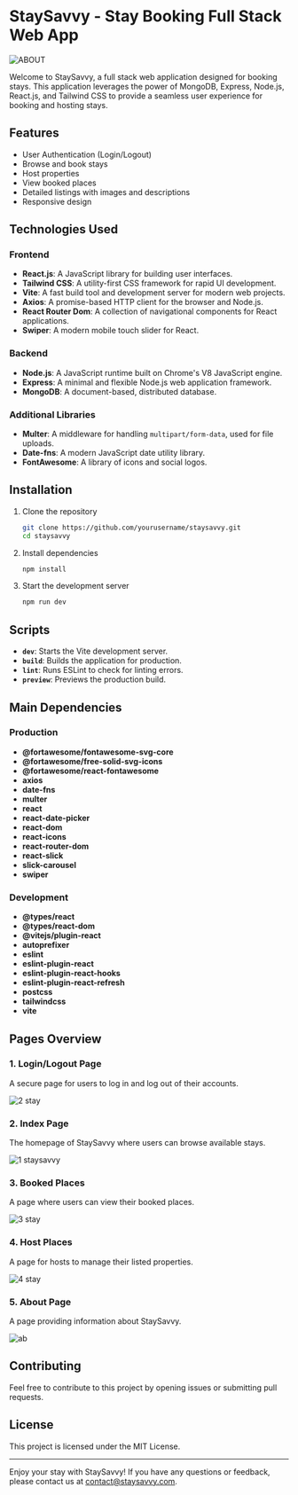 # StaySavvy - Stay Booking Full Stack Web App
![ABOUT](https://github.com/Amanpreet325/StaySavvy-Stay-Booking-Web-Application/assets/138601070/1d9b4206-648d-4948-841b-92698129631f)


Welcome to StaySavvy, a full stack web application designed for booking stays. This application leverages the power of MongoDB, Express, Node.js, React.js, and Tailwind CSS to provide a seamless user experience for booking and hosting stays.

## Features

- User Authentication (Login/Logout)
- Browse and book stays
- Host properties
- View booked places
- Detailed listings with images and descriptions
- Responsive design

## Technologies Used

### Frontend

- **React.js**: A JavaScript library for building user interfaces.
- **Tailwind CSS**: A utility-first CSS framework for rapid UI development.
- **Vite**: A fast build tool and development server for modern web projects.
- **Axios**: A promise-based HTTP client for the browser and Node.js.
- **React Router Dom**: A collection of navigational components for React applications.
- **Swiper**: A modern mobile touch slider for React.

### Backend

- **Node.js**: A JavaScript runtime built on Chrome's V8 JavaScript engine.
- **Express**: A minimal and flexible Node.js web application framework.
- **MongoDB**: A document-based, distributed database.

### Additional Libraries

- **Multer**: A middleware for handling `multipart/form-data`, used for file uploads.
- **Date-fns**: A modern JavaScript date utility library.
- **FontAwesome**: A library of icons and social logos.

## Installation

1. Clone the repository
   ```sh
   git clone https://github.com/yourusername/staysavvy.git
   cd staysavvy
   ```
2. Install dependencies
   ```sh
   npm install
   ```
3. Start the development server
   ```sh
   npm run dev
   ```

## Scripts

- **`dev`**: Starts the Vite development server.
- **`build`**: Builds the application for production.
- **`lint`**: Runs ESLint to check for linting errors.
- **`preview`**: Previews the production build.

## Main Dependencies

### Production

- **@fortawesome/fontawesome-svg-core**
- **@fortawesome/free-solid-svg-icons**
- **@fortawesome/react-fontawesome**
- **axios**
- **date-fns**
- **multer**
- **react**
- **react-date-picker**
- **react-dom**
- **react-icons**
- **react-router-dom**
- **react-slick**
- **slick-carousel**
- **swiper**

### Development

- **@types/react**
- **@types/react-dom**
- **@vitejs/plugin-react**
- **autoprefixer**
- **eslint**
- **eslint-plugin-react**
- **eslint-plugin-react-hooks**
- **eslint-plugin-react-refresh**
- **postcss**
- **tailwindcss**
- **vite**



## Pages Overview

### 1. Login/Logout Page

A secure page for users to log in and log out of their accounts.

![2 stay](https://github.com/Amanpreet325/StaySavvy-Stay-Booking-Web-Application/assets/138601070/c41a55e7-5d43-4b9c-bf9a-67c98952c2cb)


### 2. Index Page

The homepage of StaySavvy where users can browse available stays.

![1 staysavvy](https://github.com/Amanpreet325/StaySavvy-Stay-Booking-Web-Application/assets/138601070/6ae8c3d1-ad1a-4952-a878-2724cad8fb22)


### 3. Booked Places

A page where users can view their booked places.

![3 stay](https://github.com/Amanpreet325/StaySavvy-Stay-Booking-Web-Application/assets/138601070/1cce01ac-3603-48a2-83cb-f8b7d6723086)


### 4. Host Places

A page for hosts to manage their listed properties.

![4 stay](https://github.com/Amanpreet325/StaySavvy-Stay-Booking-Web-Application/assets/138601070/8af85e25-b08b-4757-a35e-df1d1d063b11)


### 5. About Page

A page providing information about StaySavvy.

![ab](https://github.com/Amanpreet325/StaySavvy-Stay-Booking-Web-Application/assets/138601070/38391934-09b5-4caa-ba40-fb47c22c672f)


## Contributing

Feel free to contribute to this project by opening issues or submitting pull requests.

## License

This project is licensed under the MIT License.

---

Enjoy your stay with StaySavvy! If you have any questions or feedback, please contact us at [contact@staysavvy.com](mailto:amanpreetsingh2019463@gmail.com).
